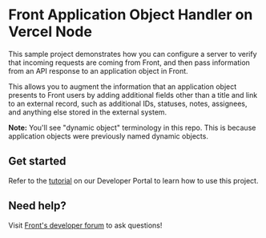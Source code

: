 # Front Application Object Handler on Vercel Node

This sample project demonstrates how you can configure a server to verify that incoming requests are coming from Front, and then pass information from an API response to an application object in Front.

This allows you to augment the information that an application object presents to Front users by adding additional fields other than a title and link to an external record, such as additional IDs, statuses, notes, assignees, and anything else stored in the external system.

**Note:** You'll see "dynamic object" terminology in this repo. This is because application objects were previously named dynamic objects.

## Get started

Refer to the [tutorial](https://dev.frontapp.com/docs/basic-dynamic-object-handler) on our Developer Portal to learn how to use this project.

## Need help?

Visit [Front's developer forum](https://community.front.com/developer-q-a-37) to ask questions!
